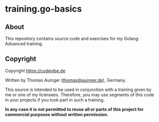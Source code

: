 # training.go-basics

## About

This repository contains source code and exercises for my Golang Advanced training.

## Copyright

Copyright https://codevibe.de

Written by Thomas Auinger (thomas@auinger.de), Germany.

This source is intended to be used in conjunction with a training given
by me or one of my licensees. Therefore, you may use segments
of this code in your projects if you took part in such a training.

**In any case it is not permitted to reuse all or parts of
this project for commercial purposes without written permission.**